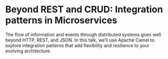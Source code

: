 # Beyond REST and CRUD: Integration patterns in Microservices

The flow of information and events through distributed systems goes well beyond HTTP, REST, and JSON. In this talk, we’ll use Apache Camel to explore integration patterns that add flexibility and resilience to your evolving architecture.